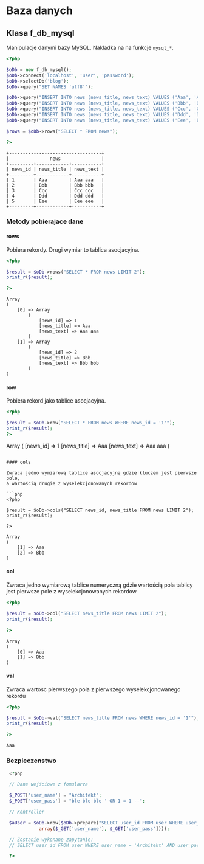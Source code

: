 # Baza danych

## Klasa f_db_mysql

Manipulacje danymi bazy MySQL. Nakladka na na funkcje `mysql_*`.

```php
<?php

$oDb = new f_db_mysql();
$oDb->connect('localhost', 'user', 'password');
$oDb->selectDb('blog');
$oDb->query("SET NAMES 'utf8'");

$oDb->query("INSERT INTO news (news_title, news_text) VALUES ('Aaa', 'Aaa aaa')");
$oDb->query("INSERT INTO news (news_title, news_text) VALUES ('Bbb', 'Bbb bbb')");
$oDb->query("INSERT INTO news (news_title, news_text) VALUES ('Ccc', 'Ccc ccc')");
$oDb->query("INSERT INTO news (news_title, news_text) VALUES ('Ddd', 'Ddd ddd')");
$oDb->query("INSERT INTO news (news_title, news_text) VALUES ('Eee', 'Eee eee')");

$rows = $oDb->rows("SELECT * FROM news");

?>
```


	+----------------------------------+
	|               news               |
	+---------+------------+-----------+
	| news_id | news_title | news_text |
	+---------+------------+-----------+
	| 1       | Aaa        | Aaa aaa   |
	| 2       | Bbb        | Bbb bbb   |
	| 3       | Ccc        | Ccc ccc   |
	| 4       | Ddd        | Ddd ddd   |
	| 5       | Eee        | Eee eee   |
	+---------+------------+-----------+

### Metody pobierajace dane

#### rows

Pobiera rekordy. Drugi wymiar to tablica asocjacyjna.

```php
<?php

$result = $oDb->rows("SELECT * FROM news LIMIT 2");
print_r($result);

?>
```

```
Array
(
    [0] => Array
        (
            [news_id] => 1
            [news_title] => Aaa
            [news_text] => Aaa aaa
        )
    [1] => Array
        (
            [news_id] => 2
            [news_title] => Bbb
            [news_text] => Bbb bbb
        )
)
```

#### row

Pobiera rekord jako tablice asocjacyjna.

```php
<?php

$result = $oDb->row("SELECT * FROM news WHERE news_id = '1'");
print_r($result);
?>

```
Array
(
    [news_id] => 1
    [news_title] => Aaa
    [news_text] => Aaa aaa
)
```

#### cols

Zwraca jedno wymiarową tablice asocjacyjną gdzie kluczem jest pierwsze pole,
a wartością drugie z wyselekcjonowanych rekordow

```php
<?php

$result = $oDb->cols("SELECT news_id, news_title FROM news LIMIT 2");
print_r($result);

?>
```

```
Array
(
    [1] => Aaa
    [2] => Bbb
)
```

#### col

Zwraca jedno wymiarową tablice numeryczną
gdzie wartością pola tablicy jest pierwsze pole z wyselekcjonowanych rekordow


```php
<?php

$result = $oDb->col("SELECT news_title FROM news LIMIT 2");
print_r($result);

?>
```

```
Array
(
    [0] => Aaa
    [1] => Bbb
)
```

#### val

Zwraca wartosc pierwszego pola z pierwszego wyselekcjonowanego rekordu

```php
<?php

$result = $oDb->val("SELECT news_title FROM news WHERE news_id = '1'");
print_r($result);

?>
```

```
Aaa
```

### Bezpieczenstwo

```php
 <?php

 // Dane wejściowe z fomularza

 $_POST['user_name'] = "Architekt";
 $_POST['user_pass'] = "ble ble ble ' OR 1 = 1 --";

 // Kontroller

 $aUser = $oDb->row($oDb->prepare("SELECT user_id FROM user WHERE user_name = '?' AND user_pass = '?'",
            array($_GET['user_name'], $_GET['user_pass'])));

 // Zostanie wykonane zapytanie:
 // SELECT user_id FROM user WHERE user_name = 'Architekt' AND user_pass = 'ble ble ble \' OR 1 = 1 --'

 ?>
```
